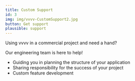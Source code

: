 ```yaml
---
title: Custom Support
id: 3
img: img/vvvv-CustomSupport2.jpg
button: Get support
plausible: support
---
```

<p>Using vvvv in a commercial project and need a hand?</p>

<p class="text-light mb-4">Our engineering team is here to help!</p>

- Guiding you in planning the structure of your application
- Sharing responsibility for the success of your project
- Custom feature development
